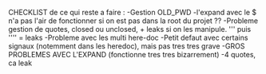 CHECKLIST de ce qui reste a faire :
-Gestion OLD_PWD
-l'expand avec le $ n'a pas l'air de fonctionner si on est pas dans la root du projet ??
-Probleme gestion de quotes, closed ou unclosed, + leaks si on les manipule.
''' puis '''' = leaks
-Probleme avec les multi here-doc
-Petit defaut avec certains signaux (notemment dans les heredoc), mais pas tres tres grave
-GROS PROBLEMES AVEC L'EXPAND (fonctionne tres tres bizarrement)
-4 quotes, ca leak